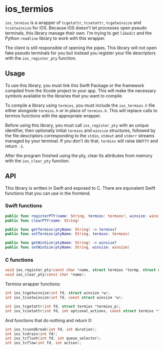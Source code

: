 # ios_termios

`ios_termios` is a wrapper of `tcgetattr`, `tcsetattr`, `tcgetwinsize` and `tcsetwinsize` for iOS. Because iOS doesn't let processes open pseudo terminals, this library manage their own. I'm trying to get `libedit` and the Python `readline` library to work with this wrapper.

The client is still responsible of opening the pipes. This library will not open fake pseudo terminals for you but instead you register your file descriptors with the `ios_register_pty` function.

## Usage

To use this library, you must link this Swift Package or the framework compiled from the Xcode project to your app. This will make the necessary symbols available to the libraries that you want to compile.

To compile a library using `termios`, you must include the `ios_termios.h` file either alongside `termios.h` or in place of `termios.h`. This will replace calls to termios functions with the appropriate wrapper.

Before using this library, you must call `ios_register_pty` with an unique identifier, then optionally initial `termios` and `winsize` structures, followed by the file descriptors corresponding to the `stdin`, `stdout` and `stderr` streams managed by your terminal. If you don't do that, `termios` will raise `ENOTTY` and return `-1`.

After the program finished using the pty, clear its attributes from memory with the `ios_clear_pty` function.

## API

This library is written in Swift and exposed to C. There are equivalent Swift functions that you can use in the frontend.

### Swift functions

```swift
public func registerPTY(name: String, termios: termios?, winsize: winsize?, stdin: Int32, stdout: Int32, stderr: Int32)
public func clearPTY(name: String)

public func getTermios(ptyName: String) -> termios?
public func setTermios(ptyName: String, termios: termios)

public func getWinSize(ptyName: String) -> winsize?
public func setWinSize(ptyName: String, winsize: winsize)
```

### C functions

```c
void ios_register_pty(const char *name, struct termios *termp, struct winsize *winp, int stdin, int stdout, int stderr);
void ios_clear_pty(const char *name);
```

Termios wrapper functions:

```c
int ios_tcgetwinsize(int fd, struct winsize *w);
int ios_tcsetwinsize(int fd, const struct winsize *w);

int ios_tcgetattr(int fd, struct termios *termios_p);
int ios_tcsetattr(int fd, int optional_actions, const struct termios *termios_p);
```

And functions that do nothing and return 0:

```c
int ios_tcsendbreak(int fd, int duration);
int ios_tcdrain(int fd);
int ios_tcflush(int fd, int queue_selector);
int ios_tcflow(int fd, int action);
```
